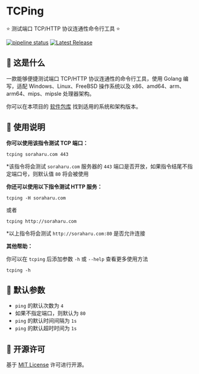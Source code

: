 # TCPing

⭐ 测试端口 TCP/HTTP 协议连通性命令行工具 ⭐

[![pipeline status](https://gitlab.soraharu.com/XiaoXi/TCPing/badges/master/pipeline.svg)](https://gitlab.soraharu.com/XiaoXi/TCPing/-/commits/master) [![Latest Release](https://gitlab.soraharu.com/XiaoXi/TCPing/-/badges/release.svg)](https://gitlab.soraharu.com/XiaoXi/TCPing/-/releases)

## 🤔 这是什么

一款能够便捷测试端口 TCP/HTTP 协议连通性的命令行工具，使用 Golang 编写，适配 Windows、Linux、FreeBSD 操作系统以及 x86、amd64、arm、arm64、mips、mipsle 处理器架构。

你可以在本项目的 [软件包库](https://gitlab.soraharu.com/XiaoXi/TCPing/-/packages/2) 找到适用的系统和架构版本。

## 🍭 使用说明

**你可以使用该指令测试 TCP 端口：**

```shell
tcping soraharu.com 443
```

*该指令将会测试 `soraharu.com` 服务器的 `443` 端口是否开放，如果指令结尾不指定端口号，则默认值 `80` 将会被使用

**你还可以使用以下指令测试 HTTP 服务：**

```shell
tcping -H soraharu.com
```

或者

```shell
tcping http://soraharu.com
```

*以上指令将会测试 `http://soraharu.com:80` 是否允许连接

**其他帮助：**

你可以在 `tcping` 后添加参数 `-h` 或 `--help` 查看更多使用方法

```shell
tcping -h
```

## 🏃 默认参数

- `ping` 的默认次数为 `4`
- 如果不指定端口，则默认为 `80`
- `ping` 的默认时间间隔为 `1s`
- `ping` 的默认超时时间为 `1s`

## 📜 开源许可

基于 [MIT License](https://choosealicense.com/licenses/mit/) 许可进行开源。
